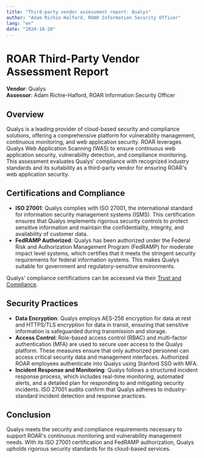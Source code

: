 ```yaml
---
title: "Third-party vendor assessment report: Qualys"
author: "Adam Richie-Halford, ROAR Information Security Officer"
lang: "en"
date: "2024-10-20"
...
```


# ROAR Third-Party Vendor Assessment Report

**Vendor**: Qualys\
**Assessor**: Adam Richie-Halford, ROAR Information Security Officer

## Overview

Qualys is a leading provider of cloud-based security and compliance solutions, offering a comprehensive platform for vulnerability management, continuous monitoring, and web application security. ROAR leverages Qualys Web Application Scanning (WAS) to ensure continuous web application security, vulnerability detection, and compliance monitoring. This assessment evaluates Qualys' compliance with recognized industry standards and its suitability as a third-party vendor for ensuring ROAR's web application security.

## Certifications and Compliance

- **ISO 27001**: Qualys complies with ISO 27001, the international standard for information security management systems (ISMS). This certification ensures that Qualys implements rigorous security controls to protect sensitive information and maintain the confidentiality, integrity, and availability of customer data.
- **FedRAMP Authorized**: Qualys has been authorized under the Federal Risk and Authorization Management Program (FedRAMP) for moderate impact level systems, which certifies that it meets the stringent security requirements for federal information systems. This makes Qualys suitable for government and regulatory-sensitive environments.

Qualys' compliance certifications can be accessed via their [Trust and Compliance](https://success.qualys.com/support/s/standards).

## Security Practices

- **Data Encryption**: Qualys employs AES-256 encryption for data at rest and HTTPS/TLS encryption for data in transit, ensuring that sensitive information is safeguarded during transmission and storage.
- **Access Control**: Role-based access control (RBAC) and multi-factor authentication (MFA) are used to secure user access to the Qualys platform. These measures ensure that only authorized personnel can access critical security data and management interfaces. Authorized ROAR employees authenticate into Qualys using Stanford SSO with MFA.
- **Incident Response and Monitoring**: Qualys follows a structured incident response process, which includes real-time monitoring, automated alerts, and a detailed plan for responding to and mitigating security incidents. ISO 27001 audits confirm that Qualys adheres to industry-standard incident detection and response practices.

## Conclusion

Qualys meets the security and compliance requirements necessary to support ROAR's continuous monitoring and vulnerability management needs. With its ISO 27001 certification and FedRAMP authorization, Qualys upholds rigorous security standards for its cloud-based services.
